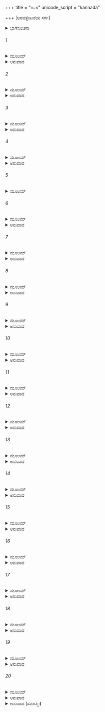 +++
title = "೦೬೮"
unicode_script = "kannada"

+++
[ಅರವತ್ತೆಂಟನೆಯ ಸರ್ಗ]



<details><summary>ಭಾಗಸೂಚನಾ</summary>

ಲವಣಾಸುರನು ಆಹಾರಕ್ಕಾಗಿ ನಗರದಿಂದ ಹೊರಟುದು, ಶತ್ರುಘ್ನನು ಮಧುಪುರಿಯ ದ್ವಾರದಲ್ಲಿ ಯುದ್ಧಸನ್ನದ್ಧನಾಗಿ ನಿಂತಿರುವುದು, ಲವಣನೊಂದಿಗೆ ರೋಷಪೂರ್ಣ ಮಾತು
</details>

###### 1


<details><summary>ಮೂಲಮ್</summary>

ಕಥಾಂ ಕಥಯತಾಂ ತೇಷಾಂ ಜಯಂ ಚಾಕಾಂಕ್ಷತಾಂಶುಭಮ್ ।  
ವ್ಯತೀತಾ ರಜನೀ ಶೀಘ್ರಂ ಶತ್ರುಘ್ನಸ್ಯ ಮಹಾತ್ಮನಃ ॥
</details>

<details><summary>ಅನುವಾದ</summary>

ಹೀಗೆ ಕಥೆ ಹೇಳುತ್ತಾ, ಶುಭ ವಿಜಯದ ಆಕಾಂಕ್ಷೆ ಮಾಡುತ್ತಿರುವ ಆ ಮುನಿಗಳ ಮಾತನ್ನು ಕೇಳುತ್ತಾ - ಕೇಳುತ್ತಾ ಮಹಾತ್ಮಾ ಶತ್ರುಘ್ನನ ಆ ರಾತ್ರೆ ಕಳೆದು ಹೋಯಿತು.॥1॥
</details>

###### 2


<details><summary>ಮೂಲಮ್</summary>

ತತಃ ಪ್ರಭಾತೇ ವಿಮಲೇ ತಸ್ಮಿನ್ಕಾಲೇ ಸ ರಾಕ್ಷಸಃ ।  
ನಿರ್ಗತಸ್ತುಪುರಾದ್ವೀರೋ ಭಕ್ಷ್ಯಾಹಾರಪ್ರಚೋದಿತಃ ॥
</details>

<details><summary>ಅನುವಾದ</summary>

ಅನಂತರ ನಿರ್ಮಲ ಪ್ರಭಾತವಾದಾಗ ಭಕ್ಷ್ಯ ಪದಾರ್ಥ ಹಾಗೂ ಭೋಜನದ ಸಂಗ್ರಹದ ಇಚ್ಛೆಯಿಂದ ಪ್ರೇರಿತನಾಗಿ ಆ ವೀರ ರಾಕ್ಷಸನು ತನ್ನ ನಗರದಿಂದ ಹೊರಗೆ ಹೊರಟನು.॥2॥
</details>

###### 3


<details><summary>ಮೂಲಮ್</summary>

ಏತಸ್ಮಿನಂತರೇ ವೀರಃ ಶತ್ರುಘ್ನೋ ಯಮುನಾಂ ನದೀಮ್ ।  
ತೀರ್ತ್ವಾ ಮಧುಪುರದ್ವಾರಿ ಧನುಷ್ಪಾಣಿರತಿಷ್ಠತ ॥
</details>

<details><summary>ಅನುವಾದ</summary>

ಅಷ್ಟರಲ್ಲಿ ವೀರ ಶತ್ರುಘ್ನನು ನದಿಯನ್ನು ದಾಟಿ ಧನುರ್ಬಾಣಗಳನ್ನು ಧರಿಸಿ ಮಧುಪುರಿಯ ದ್ವಾರದಲ್ಲಿ ನಿಂತು ಕೊಂಡನು.॥3॥
</details>

###### 4


<details><summary>ಮೂಲಮ್</summary>

ತತೋಽರ್ಧದಿವಸೇ ಪ್ರಾಪ್ತೇ ಕ್ರೂರಕರ್ಮಾ ಸ ರಾಕ್ಷಸಃ ।  
ಆಗಚ್ಛದ್ಬಹುಸಾಹಸ್ರಂ ಪ್ರಾಣಿನಾಂ ಭಾರಮುದ್ವಹನ್ ॥
</details>

<details><summary>ಅನುವಾದ</summary>

ಅನಂತರ ಮಧ್ಯಾಹ್ನವಾದಾಗ ಆ ಕ್ರೂರಕರ್ಮಾ ರಾಕ್ಷಸನು ಸಾವಿರಾರು ಪ್ರಾಣಿಗಳ ಹೊರೆಯನ್ನೆತ್ತಿಕೊಂಡು ಅಲ್ಲಿಗೆ ಬಂದನು.॥4॥
</details>

###### 5


<details><summary>ಮೂಲಮ್</summary>

ತತೋ ದದರ್ಶ ಶತ್ರುಘ್ನಂ ಸ್ಥಿತಂ ದ್ವಾರಿ ಧೃತಾಯುಧಮ್ ।  
ತಮುವಾಚ ತತೋ ರಕ್ಷಃ ಕಿಮನೇನ ಕರಿಷ್ಯಸಿ ॥
</details>

###### 6


<details><summary>ಮೂಲಮ್</summary>

ಈದೃಶಾನಾಂ ಸಹಸ್ರಾಣಿ ಸಾಯುಧಾನಾಂ ನರಾಧಮ ।  
ಭಕ್ಷಿತಾನಿ ಮಯಾ ರೋಷಾತ್ಕಾಲೇನಾನುಗತೋಹ್ಯಸಿ ॥
</details>

<details><summary>ಅನುವಾದ</summary>

ಆಗ ಅವನು ಅಸ್ತ್ರ-ಶಸ್ತ್ರಗಳನ್ನು ಧರಿಸಿದ ಶತ್ರುಘ್ನನನ್ನು ನೋಡಿದನು. ನೋಡಿ ರಾಕ್ಷಸನು ಹೇಳಿದನು - ನರಾಧಮ! ಈ ಆಯುಧಗಳಿಂದ ನೀನು ನನಗೇನು ಮಾಡಬಲ್ಲೆ? ನಿನ್ನಂತಹ ಸಾವಿರಾರು ಅಸ್ತ್ರ-ಶಸ್ತ್ರಧಾರೀ ಮನುಷ್ಯರನ್ನು ನಾನು ರೋಷದಿಂದ ತಿಂದುಬಿಟ್ಟಿರುವೆನು. ಕಾಲನು ನಿನ್ನ ತಲೆಯ ಮೇಲೆ ಕುಣಿಯುತ್ತಾ ಇದೆ ಎಂದು ಅನಿಸುತ್ತದೆ.॥5-6॥
</details>

###### 7


<details><summary>ಮೂಲಮ್</summary>

ಆಹಾರಶ್ಚಾಪ್ಯಸಂಪೂರ್ಣೋ ಮಮಾಯಂ ಪುರುಷಾಧಮ ।  
ಸ್ವಯಂ ಪ್ರವಿಷ್ಟೋಽದ್ಯ ಮುಖಂ ಕಥಮಾಸಾದ್ಯ ದುರ್ಮತೇ ॥
</details>

<details><summary>ಅನುವಾದ</summary>

ಪುರುಷಾಧಮನೇ! ಇಂದಿನ ನನ್ನ ಆಹಾರ ಪೂರ್ಣವಾಗಲಿಲ್ಲ. ದುರ್ಮತೇ! ನೀನು ಸ್ವತಃ ನನ್ನ ಬಾಯಿಗೆ ಹೇಗೆ ಬಂದು ಬಿದ್ದೆ.॥7॥
</details>

###### 8


<details><summary>ಮೂಲಮ್</summary>

ತಸ್ಯೈವಂ ಭಾಷಮಾಣಸ್ಯ ಹಸತಶ್ಚ ಮುಹುರ್ಮುಹುಃ ।  
ಶತ್ರುಘ್ನೋ ವೀರ್ಯಸಂಪನ್ನೋ ರೋಷಾದಶ್ರೂಣ್ಯವಾಸೃಜತ್ ॥
</details>

<details><summary>ಅನುವಾದ</summary>

ಆ ರಾಕ್ಷಸ ಹೀಗೆ ಮಾತನಾಡುತ್ತಾ ಪದೇ-ಪದೇ ನಗುತ್ತಿದ್ದನು. ಇದನ್ನು ನೋಡಿ ಪರಾಕ್ರಮಿ ಶತ್ರುಘ್ನನ ಕಣ್ಣುಗಳು ರೋಷಗೊಂಡು ನೀರೂರಿದವು.॥8॥
</details>

###### 9


<details><summary>ಮೂಲಮ್</summary>

ತಸ್ಯ ರೋಷಾಭಿಭೂತಸ್ಯ ಶತ್ರುಘ್ನಸ್ಯ ಮಹಾತ್ಮನಃ ।  
ತೇಜೋಮಯಾ ಮರೀಚ್ಯಸ್ತು ಸರ್ವಗಾತ್ರೈರ್ವಿನಿಷ್ಪತನ್ ॥
</details>

<details><summary>ಅನುವಾದ</summary>

ರೋಷಗೊಂಡ ಮಹಾತ್ಮಾ ಶತ್ರುಘ್ನನ ಸರ್ವಾಂಗದಿಂದ ತೇಜೋಮಯ ಕಿರಣಗಳನ್ನು ಚಿಮ್ಮಿದವು.॥9॥
</details>

###### 10


<details><summary>ಮೂಲಮ್</summary>

ಉವಾಚ ಚ ಸುಸಂಕ್ರುದ್ಧಃ ಶತ್ರುಘ್ನಃ ಸ ನಿಶಾಚರಮ್ ।  
ಯೋದ್ಧುಮಿಚ್ಛಾಮಿ ದುರ್ಬುದ್ಧೇ ದ್ವಂದ್ವ ಯುದ್ಧಂ ತ್ವಯಾ ಸಹ ॥
</details>

<details><summary>ಅನುವಾದ</summary>

ಆಗ ಅತ್ಯಂತ ಕುಪಿತನಾದ ಶತ್ರುಘ್ನನು ಆ ನಿಶಾಚರನಲ್ಲಿ ಹೇಳಿದನು- ದುರ್ಬುದ್ಧೇ! ನಾನು ನಿನ್ನೊಂದಿಗೆ ದ್ವಂದ್ವಯುದ್ಧ ಮಾಡಲು ಬಯಸುತ್ತೇನೆ.॥10॥
</details>

###### 11


<details><summary>ಮೂಲಮ್</summary>

ಪುತ್ರೋ ದಶರಥಸ್ಯಾಹಂ ಭ್ರಾತಾ ರಾಮಸ್ಯಧೀಮತಃ ।  
ಶತ್ರುಘ್ನೋ ನಾಮ ಶತ್ರುಘ್ನೋ ವಧಾಕಾಂಕ್ಷೀ ತವಾಗತಃ ॥
</details>

<details><summary>ಅನುವಾದ</summary>

ನಾನು ಮಹಾರಾಜಾ ದಶರಥನ ಪುತ್ರ  ಹಾಗೂ ಪರಮ ಬುದ್ಧಿವಂತ ರಾಜಾ ಶ್ರೀರಾಮನ ತಮ್ಮನಾಗಿದ್ದೇನೆ. ನನ್ನ ಹೆಸರು ಶತ್ರುಘ್ನನೆಂದಿದ್ದು, ಕರ್ಮದಿಂದಲೂ ಶತ್ರುಘ್ನ (ಶತ್ರುಗಳನ್ನು ಸಂಹರಿಸುವ)ನೇ ಆಗಿದ್ದೇನೆ. ಈಗ ನಿನ್ನನ್ನು ವಧಿಸಲು ಇಲ್ಲಿಗೆ ಬಂದಿರುವೆನು.॥11॥
</details>

###### 12


<details><summary>ಮೂಲಮ್</summary>

ತಸ್ಯ ಮೇ ಯುದ್ಧ ಕಾಮಸ್ಯದ್ವಂದ್ವಯುದ್ಧಂ ಪ್ರದೀಯತಾಮ್ ।  
ಶತ್ರುಸ್ತ್ವಂ ಸರ್ವಭೂತಾನಾಂ ನ ಮೇ ಜೀವನ್ಗಮಿಷ್ಯಸಿ ॥
</details>

<details><summary>ಅನುವಾದ</summary>

ನಾನು ಯುದ್ಧ ಮಾಡಲು ಬಯಸುತ್ತೇನೆ, ಅದಕ್ಕಾಗಿ ನೀನು ನನಗೆ ದ್ವಂದ್ವಯುದ್ಧದ ಅವಕಾಶಕೊಡು. ನೀನು ಸಮಸ್ತ ಪ್ರಾಣಿಗಳ ಶತ್ರು ಆಗಿರುವೆ; ಅದಕ್ಕಾಗಿ ಈಗ ನನ್ನ ಕೈಯಿಂದ ಬದುಕಿಹೋಗಲಾರೆ.॥12॥
</details>

###### 13


<details><summary>ಮೂಲಮ್</summary>

ತಸ್ಮಿಂಸ್ತಥಾ ಬ್ರುವಾಣೇ ತು ರಾಕ್ಷಸಃ ಪ್ರಹಸನ್ನಿವ ।  
ಪ್ರತ್ಯುವಾಚ ನರಶ್ರೇಷ್ಠಂ ದಿಷ್ಟ್ಯಾ ಪ್ರಾಪ್ತೋಽಸಿ ದುರ್ಮತೇ ॥
</details>

<details><summary>ಅನುವಾದ</summary>

ಅವನು ಹೀಗೆ ಹೇಳಿದಾಗ ಆ ರಾಕ್ಷಸನು ನರಶ್ರೇಷ್ಠ ಶತ್ರುಘ್ನನಲ್ಲಿ ನಗುತ್ತಾ ಹೇಳಿದನು - ದುರ್ಮತೇ! ಇಂದು ನೀನು ಸ್ವತಃ ನನಗೆ ದೊರಕಿದುದು ಸೌಭಾಗ್ಯದ ಮಾತಾಗಿದೆ.॥13॥
</details>

###### 14


<details><summary>ಮೂಲಮ್</summary>

ಮಮ ಮಾತೃಷ್ವಸುರ್ಭ್ರಾತಾ ರಾವಣೋ ನಾಮ ರಾಕ್ಷಸಃ ।  
ಹತೋ ರಾಮೇಣ ದುರ್ಬುದ್ಧೇ ಸ್ತ್ರೀಹೇತೋಃ ಪುರುಷಾಧಮ ॥
</details>

<details><summary>ಅನುವಾದ</summary>

ನೀಚ ಬುದ್ಧಿಯುಳ್ಳ ನರಾಧಮ! ರಾವಣನೆಂಬ ರಾಕ್ಷಸನು ನನ್ನ ಚಿಕ್ಕಮ್ಮ ಶೂರ್ಪಣಖಿಯ ಅಣ್ಣನಾಗಿದ್ದನು. ಅವನನ್ನು ನಿನ್ನ ಅಣ್ಣ ಒಂದು ಸ್ತ್ರೀಗಾಗಿ ಸಂಹಾರ ಮಾಡಿದನು.॥14॥
</details>

###### 15


<details><summary>ಮೂಲಮ್</summary>

ತಚ್ಛ ಸರ್ವಂ ಮಯಾ ಕ್ಷಾಂತಂ ರಾವಣಸ್ಯ ಕುಲಕ್ಷಯಮ್ ।  
ಅವಜ್ಞಾಂ ಪುರತಃ ಕೃತ್ವಾ ಮಯಾ ಯೂಯಂವಿಶೇಷತಃ ॥
</details>

<details><summary>ಅನುವಾದ</summary>

ಇಷ್ಟೇ ಅಲ್ಲ, ಅವನು ರಾವಣನ ಕುಲವನ್ನು ಸಂಹರಿಸಿದರೂ, ನಾನು ಅದೆಲ್ಲವನ್ನು ಸಹಿಸಿದೆ. ನಿಮ್ಮಿಂದಾಗಿದ ಅವಹೇಳನವನ್ನು ಎದುರಿಗಿಟ್ಟು-ಪ್ರತ್ಯಕ್ಷ ನೋಡಿಯೂ ನಿಮ್ಮನ್ನು ವಿಶೇಷವಾಗಿ ಕ್ಷಮಿಸಿದೆ.॥15॥
</details>

###### 16


<details><summary>ಮೂಲಮ್</summary>

ನಿಹತಾಶ್ಚ ಹಿ ತೇ ಸರ್ವೇ ಪರಿಭೂತಾಸ್ತೃಣಂ ಯಥಾ ।  
ಭೂತಾಶ್ಚೈವ ಭವಿಷ್ಯಾಶ್ಚ ಯೂಯಂ ಚ ಪುರುಷಾಧಮಾಃ ॥
</details>

<details><summary>ಅನುವಾದ</summary>

ಭೂತಳದಲ್ಲಿ ನನ್ನನ್ನು ಎದುರಿಸಲು ಬಂದ ನರಾಧಮರೆಲ್ಲರನ್ನು ನಾನು ಹುಲ್ಲುಕಡ್ಡಿಯಂತೆ ತಿಳಿದು ತಿರಸ್ಕರಿಸಿ ಕೊಂದು ಹಾಕಿರುವೆ. ಭವಿಷ್ಯದಲ್ಲಿ ಬರುವವರಿಗೂ ಇದೇ ಸ್ಥಿತಿಯಾಗುವುದು ಹಾಗೂ ವರ್ತಮಾನ ಕಾಲದಲ್ಲಿ ನಿನ್ನಂತಹ ನರಾಧಮನೂ ನನ್ನ ಕೈಯಿಂದ ಸತ್ತನೆಂದೇ ತಿಳಿ.॥16॥
</details>

###### 17


<details><summary>ಮೂಲಮ್</summary>

ತಸ್ಯ ತೇ ಯುದ್ಧ ಕಾಮಸ್ಯ ಯುದ್ಧಂ ದಾಸ್ಯಾಮಿ ದುರ್ಮತೇ ।  
ತಿಷ್ಠ ತ್ವಂ ಚ ಮುಹೂರ್ತಂ ತು ಯಾವದಾಯುಧಮಾನಯೇ ॥
</details>

<details><summary>ಅನುವಾದ</summary>

ದುರ್ಮತೇ! ನಿನಗೆ ಯುದ್ಧದ ಇಚ್ಛೆ ಇದೆಯಲ್ಲ? ನಾನು ಈಗಲೇ ನಿನಗೆ ಯುದ್ಧದ ಅವಕಾಶ ಕೊಡುವೆನು. ನೀನು ಎರಡು ಗಳಿಗೆ ಸೈರಿಸು. ಅಷ್ಟರೊಳಗೆ ನಾನು ನನ್ನ ಅಸ್ತ್ರ ತೆಗೆದುಕೊಂಡು ಬರುವೆ.॥17॥
</details>

###### 18


<details><summary>ಮೂಲಮ್</summary>

ಈಪ್ಸಿತಂ ಯಾದೃಶಂ ತುಭ್ಯಂ ಸಜ್ಜಯೇಯಾವದಾಯುಧಮ್ ।  
ತಮುವಾಚಾಶು ಶತ್ರುಘ್ನಃ ಕ್ವ ಮೇ ಜೀವನ್ಗಮಿಷ್ಯಸಿ ॥
</details>

<details><summary>ಅನುವಾದ</summary>

ನಿನ್ನ ವಧೆಗಾಗಿ ಎಂತಹ ಅಸ್ತ್ರ ಇರಬೇಕೋ ಅಂತಹ ಅಸ್ತ್ರವನ್ನು ಮೊದಲೇ ಸುಸಜ್ಜಿತಗೊಳಿಸಿಕೊಳ್ಳುವೆನು. ಮತ್ತೆ ಯುದ್ಧದ ಅವಕಾಶ ಕೊಡುವೆನು. ಇದನ್ನು ಕೇಳಿ ಶತ್ರುಘ್ನನು ಕೂಡಲೇ ಹೇಳಿದನು - ಈಗ ನೀನು ನನ್ನ ಕೈಯಿಂದ ಬದುಕಿ ಎಲ್ಲಿಗೆ ಹೋಗುವೆ.॥18॥
</details>

###### 19


<details><summary>ಮೂಲಮ್</summary>

ಸ್ವಯಮೇವಾಗತಃ ಶತ್ರುರ್ನ ಮೋಕ್ತವ್ಯಃ ಕೃತಾತ್ಮನಾ ॥  
ಯೋ ಹಿ ವಿಕ್ಲವಯಾ ಬುದ್ಧ್ಯಾ ಪ್ರಸರಂ ಶತ್ರವೇ ದಿಶೇತ್ ।  
ಸ ಹತೋ ಮಂದಬುದ್ಧಿಃ ಸ್ಯಾದ್ಯಥಾ ಕಾಪುರುಷಸ್ತಥಾ ॥
</details>

<details><summary>ಅನುವಾದ</summary>

ಯಾರೇ ಬುದ್ಧಿವಂತ ಪುರುಷನು ತನ್ನ ಎದುರಿಗೆ ಬಂದ ಶತ್ರುವನ್ನು ಬಿಡಬಾರದು. ಗಾಬರಿಗೊಂಡ ಬುದ್ಧಿಯಿಂದ ಶತ್ರುವನ್ನು ಹೋಗಲು ಬಿಟ್ಟರೆ ಅವನು ಮಂದಬುದ್ಧಿ ಹೇಡಿಯಂತೆ ಸತ್ತುಹೋಗುವನು.॥19॥
</details>

###### 20


<details><summary>ಮೂಲಮ್</summary>

ತಸ್ಮಾತ್ಸುದೃಷ್ಟಂ ಕುರು ಜೀವಲೋಕಂ  
ಶರೈಃ ಶಿತೈಸ್ತ್ವಾಂ ವಿವಿಧೈರ್ನಯಾಮಿ ।  
ಯಮಸ್ಯ ಗೇಹಾಭಿಮುಖಂ ಹಿ ಪಾಪಂ  
ರಿಪುಂ ತ್ರಿಲೋಕಸ್ಯ ಚ ರಾಘವಸ್ಯ ॥
</details>

<details><summary>ಅನುವಾದ</summary>

ಆದ್ದರಿಂದ ರಾಕ್ಷಸನೇ ! ಈಗ ನೀನು ಈ ಜೀವ ಜಗತ್ತನ್ನು ಚೆನ್ನಾಗಿ ನೋಡಿಕೋ. ನಾನಾ ಪ್ರಕಾರದ ಹರಿತ ಬಾಣಗಳಿಂದ ಪಾಪಿಯಾದ ನಿನ್ನನ್ನು ಈಗಲೇ ಯಮಸದನಕ್ಕೆ ಕಳಿಸುವೆನು; ಏಕೆಂದರೆ ನೀನು ಮೂರುಲೋಕಗಳ ಹಾಗೂ ಶ್ರೀರಘು ನಾಥನ ಶತ್ರು ಆಗಿರುವೆ.॥20॥
</details>

<details><summary>ಅನುವಾದ (ಸಮಾಪ್ತಿಃ)</summary>

ಶ್ರೀವಾಲ್ಮೀಕಿ ವಿರಚಿತ ಆರ್ಷರಾಮಾಯಣ ಆದಿಕಾವ್ಯದ ಉತ್ತರ ಕಾಂಡದಲ್ಲಿ ಅರವತ್ತೆಂಟನೆಯ ಸರ್ಗ ಪೂರ್ಣವಾಯಿತು. ॥68॥
</details>

